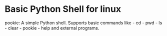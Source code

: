 # Basic Python Shell for linux

pookie: A simple Python shell.
        Supports basic commands like
        - cd 
        - pwd 
        - ls 
        - clear
        - pookie
        - help 
        and external programs.